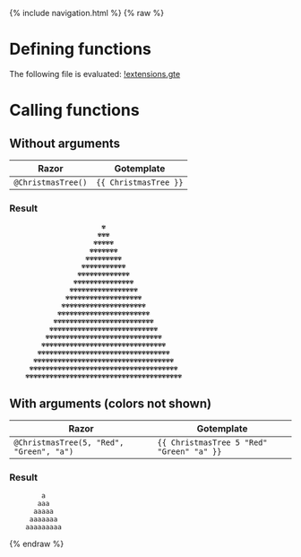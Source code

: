 {% include navigation.html %}
{% raw %}
# Defining functions

The following file is evaluated: [!extensions.gte](!extensions.gte)

# Calling functions

## Without arguments

| Razor | Gotemplate
| ---   | ---
| ```@ChristmasTree()``` | ```{{ ChristmasTree }}```

### Result
```
                       ✾                    
                      ✾✾✾                   
                     ✾✾✾✾✾                  
                    ✾✾✾✾✾✾✾                 
                   ✾✾✾✾✾✾✾✾✾                
                  ✾✾✾✾✾✾✾✾✾✾✾               
                 ✾✾✾✾✾✾✾✾✾✾✾✾✾              
                ✾✾✾✾✾✾✾✾✾✾✾✾✾✾✾             
               ✾✾✾✾✾✾✾✾✾✾✾✾✾✾✾✾✾            
              ✾✾✾✾✾✾✾✾✾✾✾✾✾✾✾✾✾✾✾           
             ✾✾✾✾✾✾✾✾✾✾✾✾✾✾✾✾✾✾✾✾✾          
            ✾✾✾✾✾✾✾✾✾✾✾✾✾✾✾✾✾✾✾✾✾✾✾         
           ✾✾✾✾✾✾✾✾✾✾✾✾✾✾✾✾✾✾✾✾✾✾✾✾✾        
          ✾✾✾✾✾✾✾✾✾✾✾✾✾✾✾✾✾✾✾✾✾✾✾✾✾✾✾       
         ✾✾✾✾✾✾✾✾✾✾✾✾✾✾✾✾✾✾✾✾✾✾✾✾✾✾✾✾✾      
        ✾✾✾✾✾✾✾✾✾✾✾✾✾✾✾✾✾✾✾✾✾✾✾✾✾✾✾✾✾✾✾     
       ✾✾✾✾✾✾✾✾✾✾✾✾✾✾✾✾✾✾✾✾✾✾✾✾✾✾✾✾✾✾✾✾✾    
      ✾✾✾✾✾✾✾✾✾✾✾✾✾✾✾✾✾✾✾✾✾✾✾✾✾✾✾✾✾✾✾✾✾✾✾   
     ✾✾✾✾✾✾✾✾✾✾✾✾✾✾✾✾✾✾✾✾✾✾✾✾✾✾✾✾✾✾✾✾✾✾✾✾✾  
    ✾✾✾✾✾✾✾✾✾✾✾✾✾✾✾✾✾✾✾✾✾✾✾✾✾✾✾✾✾✾✾✾✾✾✾✾✾✾✾
```

## With arguments (colors not shown)

| Razor | Gotemplate
| ---   | ---
| ```@ChristmasTree(5, "Red", "Green", "a")``` | ```{{ ChristmasTree 5 "Red" "Green" "a" }}```

### Result
```
        a     
       aaa    
      aaaaa   
     aaaaaaa  
    aaaaaaaaa
```
{% endraw %}